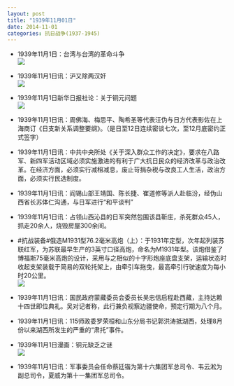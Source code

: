 ```yaml
---
layout: post
title: "1939年11月01日"
date: 2014-11-01
categories: 抗日战争(1937-1945)
---
```


<meta name="referrer" content="no-referrer" />

- 1939年11月1日：台湾与台湾的革命斗争 <br/><img src="https://ww3.sinaimg.cn/large/aca367d8jw1elvuzw39itj20c90zsgtw.jpg" />

- 1939年11月1日讯：沪又除两汉奸 <br/><img src="https://ww3.sinaimg.cn/large/aca367d8jw1elvt9orleoj20b00lcjv3.jpg" />

- 1939年11月1日新华日报社论：关于铜元问题 <br/><img src="https://ww2.sinaimg.cn/large/aca367d8jw1elvripabbpj20ym0hhq98.jpg" />

- 1939年11月1日讯：周佛海、梅思平、陶希圣等代表汪伪与日方代表影佐在上海商订《日支新关系调整要纲》。（是日至12日连续密谈七次，至12月底密约正式签字） 

- 1939年11月1日讯：中共中央所处《关于深入群众工作的决定》，要求在八路军、新四军活动区域必须实施激进的有利于广大抗日民众的经济改革与政治改革。在经济方面，必须实行减租减息，废止苛捐杂税与改良工人生活，政治方面，必须实行民选制度。 

- 1939年11月1日讯：阎锡山部王靖国、陈长捷、崔道修等派人赴临汾，经伪山西省长苏体仁沟通，与日军进行“和平谈判” 

- 1939年11月1日讯：占领山西沁县的日军突然包围该县靳庄，杀死群众45人，抓走20余人，烧毁房屋300余间。 

- #抗战装备#俄造M1931型76.2毫米高炮（上）：于1931年定型，次年起列装苏联红军，为苏联最早生产的3英寸口径高炮，命名为M1931年型。该炮借鉴了博福斯75毫米高炮的设计，采用与之相似的十字形炮座底盘支架，运输状态时收起支架装载于简易的双轮托架上，由牵引车拖曳，最高牵引行驶速度为每小时20公里。 <br/><img src="https://ww1.sinaimg.cn/large/aca367d8jw1elv9m5ehh0j20m80vkanw.jpg" />

- 1939年11月1日讯：国民政府蒙藏委员会委员长吴忠信启程赴西藏，主持达赖十四世即位典礼。吴对记者称，此行兼负视察边疆使命，预定行期为八个月。 

- 1939年11月1日讯：115师政委罗荣桓和山东分局书记郭洪涛抵湖西，处理8月份以来湖西所发生的严重的“肃托”事件。  

- 1939年11月1日漫画：铜元缺乏之谜 <br/><img src="https://ww1.sinaimg.cn/large/aca367d8jw1elv4zy8x1dj20f60thwkc.jpg" />

- 1939年11月1日讯：军事委员会任命蔡廷锴为第十六集团军总司令、韦云淞为副总司令，夏威为第十一集团军总司令。 

